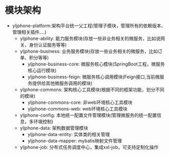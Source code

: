 # 模块架构
* yljphone-platform:架构平台统一父工程(管理子模块，管理所有的依赖版本、管理相关插件....)
    * yljphone-ability: 能力服务模块(存放一些非业务相关的微服务，比如说网关、身份认证服务等等)
    * yljphone-business: 业务服务模块(存放一些业务相关的微服务，比如订单、积分等等)
        * yljphone-business-core: 微服务核心模块(SpringBoot工程，微服务核心运行模块)
        * yljphone-business-feign: 微服务核心调用模块(Feign接口,当前微服务提供给其他微服务调用的模块)
    * yljphone-commons: 架构核心工具模块(根据不同的框架功能，划分不同的模块)
        * yljphone-commons-core: 非web环境核心工具模块
        * yljphone-commons-web: web环境核心工具模块
    * yljphone-config: 本地统一配置文件管理模块(管理微服务的统一配置信息，多环境控制)
    * yljphone-data: 架构数据管理模块
        * yljphone-data-entity: 实体类的相关管理
        * yljphone-data-mapper: mybatis映射文件管理
    * yljphone-job: 分布式任务调度中心，集成xxl-job，可支持定制化操作

